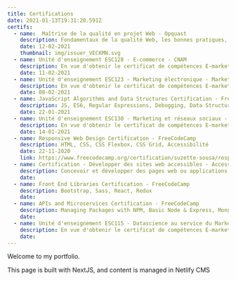 ```yaml
---
title: Certifications
date: 2021-01-13T19:31:20.591Z
certifs:
  - name:  Maîtrise de la qualité en projet Web - Opquast
    description: Fondamentaux de la qualité Web, les bonnes pratiques, les usages des référentiels, l'accessibilité numérique et la maîtrise des risques
    date: 12-02-2021
    thumbnail: img/issuer_VECKMN.svg
  - name: Unité d'enseignement ESC128 - E-commerce - CNAM
    description: En vue d'obtenir le certificat de compétences E-marketing et E-commerce
    date: 11-02-2021
  - name: Unité d'enseignement ESC123 - Marketing électronique - Marketing digital - CNAM
    description: En vue d'obtenir le certificat de compétences E-marketing et E-commerce
    date: 08-02-2021
  - name: JavaScript Algorithms and Data Structures Certification - FreeCodeCamp
    description: JS, ES6, Regular Expressions, Debugging, Data Structures, Algorithm Scripting, OOP, Functional Programming
    date: 22-01-2021
  - name: Unité d'enseignement ESC130 - Marketing et réseaux sociaux - 4 ECTS - CNAM
    description: En vue d'obtenir le certificat de compétences E-marketing et E-commerce
    date: 14-01-2021
  - name: Responsive Web Design Certification - FreeCodeCamp
    description: HTML, CSS, CSS Flexbox, CSS Grid, Accessibilité
    date: 22-11-2020
    link: https://www.freecodecamp.org/certification/suzette-sousa/responsive-web-design
  - name: Certification - Développer des sites web accessibles - Access42
    description: Concevoir et développer des pages web ou applications conformément aux normes d’accessibilité (WCAG, RGAA)
    date: 
  - name: Front End Libraries Certification - FreeCodeCamp
    description: Bootstrap, Sass, React, Redux
    date: 
  - name: APIs and Microservices Certification - FreeCodeCamp
    description: Managing Packages with NPM, Basic Node & Express, MongoDB & Mongoose
    date: 
  - name: Unité d'enseignement ESC115 - Datascience au service du Marketing et de la Relation client - CNAM
    description: En vue d'obtenir le certificat de compétences E-marketing et E-commerce
    date: 
---
```

Welcome to my portfolio.

This page is built with NextJS, and content is managed in Netlify CMS